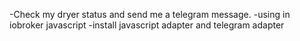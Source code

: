 -Check my dryer status and send me a telegram message.
-using in iobroker javascript
-install javascript adapter and telegram adapter
